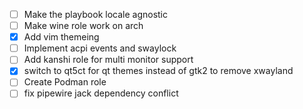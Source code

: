 - [ ] Make the playbook locale agnostic
- [ ] Make wine role work on arch
- [x] Add vim themeing 
- [ ] Implement acpi events and swaylock
- [ ] Add kanshi role for multi monitor support
- [x] switch to qt5ct for qt themes instead of gtk2 to remove xwayland
- [ ] Create Podman role 
- [ ] fix pipewire jack dependency conflict
